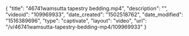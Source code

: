 {
    "title": "46741wamsutta tapestry bedding.mp4",
    "description": "",
    "videoid": "109969933",
    "date_created": "1502518762",
    "date_modified": "1516389696",
    "type": "captivate",
    "layout": "video",
    "url": "\/v\/46741wamsutta-tapestry-bedding-mp4\/109969933"
}